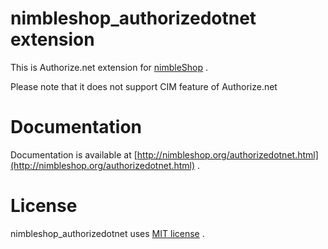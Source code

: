 # nimbleshop_authorizedotnet extension

This is Authorize.net extension for [nimbleShop](http://www.nimbleShop.org) .

Please note that it does not support CIM feature of Authorize.net

# Documentation

Documentation is available at [http://nimbleshop.org/authorizedotnet.html](http://nimbleshop.org/authorizedotnet.html) .

# License

nimbleshop_authorizedotnet uses [MIT license](http://www.opensource.org/licenses/mit-license.php) .
